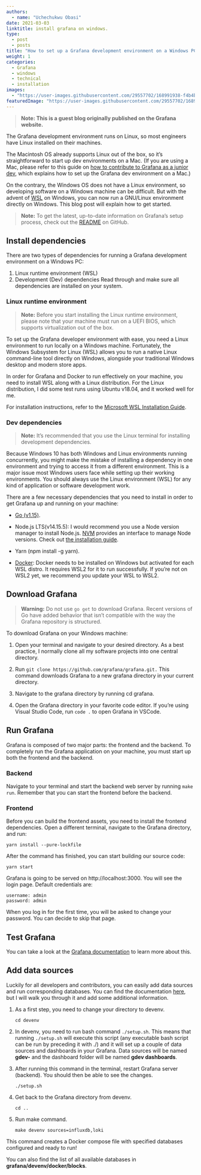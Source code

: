 ```yaml
---
authors:
  - name: "Uchechukwu Obasi"
date: 2021-03-03
linktitle: install grafana on windows.
type:
  - post
  - posts
title: "How to set up a Grafana development environment on a Windows PC using WSL"
weight: 1
categories:
  - Grafana
  - windows
  - technical
  - installation
images:
  - "https://user-images.githubusercontent.com/29557702/168991938-f4b4b5f5-b324-4b08-b12a-6588f45ede55.png"
featuredImage: "https://user-images.githubusercontent.com/29557702/168991938-f4b4b5f5-b324-4b08-b12a-6588f45ede55.png"
---
```


> **Note: This is a guest blog originally published on the Grafana website.**

The Grafana development environment runs on Linux, so most engineers have Linux installed on their machines.

The Macintosh OS already supports Linux out of the box, so it’s straightforward to start up dev environments on a Mac. (If you are using a Mac, please refer to this guide on [how to contribute to Grafana as a junior dev](https://ivanahuckova.medium.com/how-to-contribute-to-grafana-as-junior-dev-c01fe3064502), which explains how to set up the Grafana dev environment on a Mac.)

On the contrary, the Windows OS does not have a Linux environment, so developing software on a Windows machine can be difficult. But with the advent of [WSL](https://docs.microsoft.com/en-us/windows/wsl/about) on Windows, you can now run a GNU/Linux environment directly on Windows. This blog post will explain how to get started.

> **Note:** To get the latest, up-to-date information on Grafana’s setup process, check out the [README](https://github.com/grafana/grafana/blob/main/contribute/developer-guide.md) on GitHub.

## Install dependencies
There are two types of dependencies for running a Grafana development environment on a Windows PC:

1. Linux runtime environment (WSL)
2. Development (Dev) dependencies
Read through and make sure all dependencies are installed on your system.

### Linux runtime environment
> **Note:** Before you start installing the Linux runtime environment, please note that your machine must run on a UEFI BIOS, which supports virtualization out of the box.

To set up the Grafana developer environment with ease, you need a Linux environment to run locally on a Windows machine. Fortunately, the Windows Subsystem for Linux (WSL) allows you to run a native Linux command-line tool directly on Windows, alongside your traditional Windows desktop and modern store apps.

In order for Grafana and Docker to run effectively on your machine, you need to install WSL along with a Linux distribution. For the Linux distribution, I did some test runs using Ubuntu v18.04, and it worked well for me.

For installation instructions, refer to the [Microsoft WSL Installation Guide](https://docs.microsoft.com/en-us/windows/wsl/install).

### Dev dependencies
> **Note:** It’s recommended that you use the Linux terminal for installing development dependencies.

Because Windows 10 has both Windows and Linux environments running concurrently, you might make the mistake of installing a dependency in one environment and trying to access it from a different environment. This is a major issue most Windows users face while setting up their working environments. You should always use the Linux environment (WSL) for any kind of application or software development work.

There are a few necessary dependencies that you need to install in order to get Grafana up and running on your machine:

- [Go (v1.15)](https://sal.as/post/install-golan-on-wsl/).

- Node.js LTS(v14.15.5): I would recommend you use a Node version manager to install Node.js. [NVM](https://github.com/nvm-sh/nvm) provides an interface to manage Node versions. Check out [the installation guide](https://www.mrdemonwolf.me/blog/how-to-setup-nodejs-nvm-on-wsl/).

- Yarn (npm install -g yarn).

- [Docker](https://docs.docker.com/desktop/windows/wsl/): Docker needs to be installed on Windows but activated for each WSL distro. It requires WSL2 for it to run successfully. If you’re not on WSL2 yet, we recommend you update your WSL to WSL2.

## Download Grafana
> **Warning:** Do not use `go get` to download Grafana. Recent versions of Go have added behavior that isn’t compatible with the way the Grafana repository is structured.

To download Grafana on your Windows machine:

1. Open your terminal and navigate to your desired directory. As a best practice, I normally clone all my software projects into one central directory.

2. Run `git clone https://github.com/grafana/grafana.git.` This command downloads Grafana to a new grafana directory in your current directory.

3. Navigate to the grafana directory by running cd grafana.

4. Open the Grafana directory in your favorite code editor. If you’re using Visual Studio Code, run `code .` to open Grafana in VSCode.

## Run Grafana
Grafana is composed of two major parts: the frontend and the backend. To completely run the Grafana application on your machine, you must start up both the frontend and the backend.

### Backend
Navigate to your terminal and start the backend web server by running `make run`. Remember that you can start the frontend before the backend.

### Frontend
Before you can build the frontend assets, you need to install the frontend dependencies. Open a different terminal, navigate to the Grafana directory, and run:

`yarn install --pure-lockfile`

After the command has finished, you can start building our source code:

`yarn start`

Grafana is going to be served on http://localhost:3000. You will see the login page. Default credentials are:

```
username: admin
password: admin
```
When you log in for the first time, you will be asked to change your password. You can decide to skip that page.

## Test Grafana
You can take a look at the [Grafana documentation](https://github.com/grafana/grafana/blob/main/contribute/developer-guide.md#test-grafana) to learn more about this.

## Add data sources
Luckily for all developers and contributors, you can easily add data sources and run corresponding databases. You can find the documentation [here](https://github.com/grafana/grafana/tree/main/devenv), but I will walk you through it and add some additional information.

1. As a first step, you need to change your directory to devenv. 

    `cd devenv`

2. In devenv, you need to run bash command `./setup.sh`. This means that running `./setup.sh` will execute this script (any executable bash script can be run by preceding it with ./) and it will set up a couple of data sources and dashboards in your Grafana. Data sources will be named **gdev-** and the dashboard folder will be named **gdev dashboards**.
3. After running this command in the terminal, restart Grafana server (backend). You should then be able to see the changes.

    `./setup.sh`

4. Get back to the Grafana directory from devenv.

    `cd ..`

5. Run make command.

    `make devenv sources=influxdb,loki`

This command creates a Docker compose file with specified databases configured and ready to run!

You can also find the list of all available databases in **grafana/devenv/docker/blocks**.


